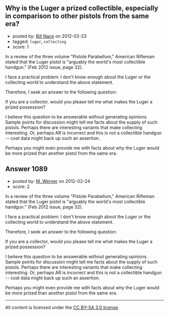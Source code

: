 ## Why is the Luger a prized collectible, especially in comparison to other pistols from the same era?

- posted by: [Bill Nace](https://stackexchange.com/users/-1/205-bill-nace) on 2012-02-23
- tagged: `luger`, `collecting`
- score: 1

In a review of the three volume "Pistole Parabellum," American Rifleman stated that the Luger pistol is "arguably the world's most collectible handgun." (Feb 2012 issue, page 32).

I face a practical problem:  I don't know enough about the Luger or the collecting world to understand the above statement.  

Therefore, I seek an answer to the following question:

If you are a collector, would you please tell me what makes the Luger a prized possession?

I believe this question to be answerable without generating opinions.  Sample points for discussion might tell me facts about the supply of such pistols.  Perhaps there are interesting variants that make collecting interesting.  Or, perhaps AR is incorrect and this is not a collectible handgun -- cost data might back up such an assertion.

Perhaps you might even provide me with facts about why the Luger would be more prized than another pistol from the same era.


## Answer 1089

- posted by: [M. Werner](https://stackexchange.com/users/-1/313-m-werner) on 2012-02-24
- score: 2

In a review of the three volume "Pistole Parabellum," American Rifleman stated that the Luger pistol is "arguably the world's most collectible handgun." (Feb 2012 issue, page 32).

I face a practical problem:  I don't know enough about the Luger or the collecting world to understand the above statement.  

Therefore, I seek an answer to the following question:

If you are a collector, would you please tell me what makes the Luger a prized possession?

I believe this question to be answerable without generating opinions.  Sample points for discussion might tell me facts about the supply of such pistols.  Perhaps there are interesting variants that make collecting interesting.  Or, perhaps AR is incorrect and this is not a collectible handgun -- cost data might back up such an assertion.

Perhaps you might even provide me with facts about why the Luger would be more prized than another pistol from the same era.



---

All content is licensed under the [CC BY-SA 3.0 license](https://creativecommons.org/licenses/by-sa/3.0/).
